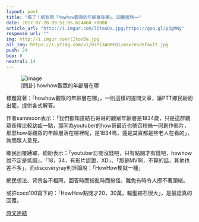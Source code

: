 ```yaml
---
layout: post
title: "瘋了！網友問「howhow觀眾的年齡層在哪」，回覆居然⋯⋯"
date: 2017-07-28 09:51:05.624460 +0800
article_url: "http://i.imgur.com/lItooDa.jpg;https://goo.gl/p3gMNy"
response_url: ""
img: http://i.imgur.com/lItooDa.jpg
all_img: https://i.ytimg.com/vi/BiP13AbMEQI/maxresdefault.jpg
push: 24
boo: 0
neutral: 14
---
```


<figure>
<img src="http://i.imgur.com/lItooDa.jpg" alt="image">
<figcaption>
[問卦] howhow觀眾的年齡層在哪
</figcaption>
</figure>



標題寫著：「howhow觀眾的年齡層在哪」，一則這樣的提問文章，讓PTT鄉民紛紛出籠，提供各式解答。

作者sammoon表示：「我們都知道結石哥哥的觀眾年齡層是1834歲，只是這群觀眾長得比較幼齒一點，那同為youtuber的how哥最近也號召粉絲一同創作影片，那麼how哥觀眾的年齡層落在哪裡呢，是1834嗎，還是其實都是些老人在看的」，詢問眾人意見。

鄉民回覆踴躍，紛紛表示：「youtuber訂閱沒錢吧，只有點閱才有錢吧，howhow說不定是低調」、「18，34，有影片認證，XD」、「那是MV啊，不算的話，其他也差不多」，而discoveryray則評論說：「HowHow梗就一種」

網民想法、背景各不相同，回答時而紛亂時而搞怪，難免有時令人摸不著頭緒。

或許coco100寫下的：「HowHow點閱才20，30萬，輸聖結石很大」，是最認真的回覆。

<a href = "https://www.ptt.cc/bbs/Gossiping/M.1501167177.A.9E5.html">原文連結</a>

